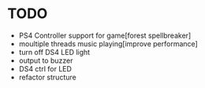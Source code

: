 # TODO
- PS4 Controller support for game[forest spellbreaker]
- moultiple threads music playing[improve performance]
- turn off DS4 LED light
- output to buzzer
- DS4 ctrl for LED
- refactor structure